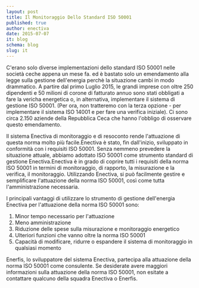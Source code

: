 ```yaml
---
layout: post
title: Il Monitoraggio Dello Standard ISO 50001
published: true
author: enectiva
date: 2015-07-07
it: blog
schema: blog
slug: it
---
```


C'erano solo diverse implementazioni dello standard ISO 50001 nelle società ceche appena un mese fa. ed è bastato solo un emendamento alla legge sulla gestione dell'energia perchè la situazione cambi in modo drammatico. A partire dal primo Luglio 2015, le grandi imprese con oltre 250 dipendenti e 50 milioni di corone di fatturato annuo sono stati obbligati a fare la vericha energetica o, in alternativa, implementare il sistema di gestione ISO 50001. (Per ora, non tratteremo con la terza opzione - per implementare il sistema ISO 14001 e per fare una verifica iniziale). Ci sono circa 2.150 aziende della Repubblica Ceca che hanno l'obbligo di osservare questo emendamento.

Il sistema Enectiva di monitoraggio e di resoconto rende l'attuazione di questa norma molto più facile.Enectiva è stato, fin dall'inizio, sviluppato in conformità con i requisiti ISO 50001. Senza nemmeno prevedere la situazione attuale, abbiamo adottato ISO 50001 come strumento standard di gestione Enectiva.Enectiva è in grado di coprire tutti i requisiti della norma ISO 50001 in termini di monitoraggio, di rapporto, la misurazione e la verifica, il monitoraggio. Utilizzando Enectiva, si può facilmente gestire e semplificare l'attuazione della norma ISO 50001, così come tutta l'amministrazione necessaria.

I principali vantaggi di utilizzare lo strumento di gestione dell'energia Enectiva per l'attuazione della norma ISO 50001 sono:

1. Minor tempo necessario per l'attuazione
2. Meno amministrazione
3. Riduzione delle spese sulla misurazione e monitoraggio energetico
4. Ulteriori funzioni che vanno oltre la norma ISO 50001
5. Capacità di modificare, ridurre o espandere il sistema di monitoraggio in qualsiasi momento

Enerfis, lo sviluppatore del sistema Enectiva, partecipa alla attuazione della norma ISO 50001 come consulente. Se desiderate avere maggiori informazioni sulla attuazione della norma ISO 50001, non esitate a contattare qualcuno della squadra Enectiva o Enerfis.
